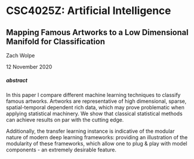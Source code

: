 # CSC$4025$Z: Artificial Intelligence 
## Mapping Famous Artworks to a Low Dimensional Manifold for Classification 


Zach Wolpe

12 November 2020



##### abstract

In this paper I compare different machine learning techniques to classify famous artworks. Artworks are representative of high dimensional, sparse, spatial-temporal dependent rich data, which may prove problematic when applying statistical machinery. We show that classical statistical methods can achieve results on par with the cutting edge. 

Additionally, the transfer learning instance is indicative of the modular nature of modern deep learning frameworks: providing an illustration of the modularity of these frameworks, which allow one to plug \& play with model components - an extremely desirable feature.

